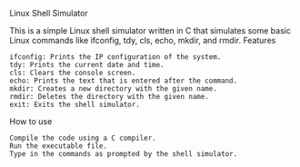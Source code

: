 Linux Shell Simulator

This is a simple Linux shell simulator written in C that simulates some basic Linux commands like ifconfig, tdy, cls, echo, mkdir, and rmdir.
Features

    ifconfig: Prints the IP configuration of the system.
    tdy: Prints the current date and time.
    cls: Clears the console screen.
    echo: Prints the text that is entered after the command.
    mkdir: Creates a new directory with the given name.
    rmdir: Deletes the directory with the given name.
    exit: Exits the shell simulator.

How to use

    Compile the code using a C compiler.
    Run the executable file.
    Type in the commands as prompted by the shell simulator.

